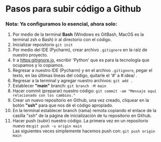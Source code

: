 # Pasos para subir código a Github

### Nota: Ya configuramos lo esencial, ahora solo:  
1. Por medio de la terminal **Bash** (Windows es GitBash, MacOS es la terminal zsh o Bash) ir al directorio con el código.  
2. Inicializar repositorio `git init`  
3. Por medio del IDE (Pycharm), crear archivo `.gitignore` en la raíz de nuestro proyecto.
4. Ir a [https:gitignore.io](https://gitignore.io), escribir 'Python' que es para la tecnología que ocupamos y lo copiamos.  
5. Regresar a nuestro IDE (Pycharm) y en el archivo `.gitignore`, pegar el texto, en las últimas líneas del código, quitarle el '#' a #.idea/ .
6. Regresar a la terminal y agregar nuestro archivos: `git add .`
7. Establecer **"main"** branch: `git branch -M main`
8. Hacer commit (preparar) nuestro código: `git commit -am "Mensaje aquí relacionado con los cambios."`  
9. Crear un nuevo repositorio en Github, una vez creado, cliquear en la botón **"ssh"** para que nos dé el código apropiado.
10. En la terminal establecer branch (rama) remota copiando el enlace de la casilla "ssh" de la página de inicialización de tu repositorio en Github.
11. Hacer push (subir) nuestro código. La primera vez en un repositorio nuevo es:`git push -u origin main`  
    Las siguientes veces simplemente hacemos push con: `git push origin main`